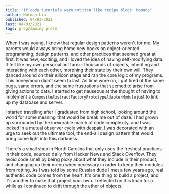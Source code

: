 ```yaml
---
title: "if code tutorials were written like recipe blogs: Monads"
author: Norman Liu
published: 04/03/2021
last: 04/03/2021
tags: programming prose
---
```


When I was young, I knew that regular design patterns weren't for me. My parents would always bring home new books on object-oriented programming, design patterns, and other practices that seemed great at first. It was new, exciting, and I loved the idea of having self-modifying data. It felt like my own personal ant farm - thousands of objects, inheriting and interacting with each other, morphing their state by their own will. They danced around on their silicon stage and ran the core logic of my programs. This honeymoon didn't seem to last. As time wore on, I got tired of the same bugs, same errors, and the same frustrations that seemed to arise from giving actions to data. I started to get nauseous at the thought of having to implement a `CompositeAbstractFactoryPrototypeAdapterModule` just to link up my database and server.

I started travelling after I graduated from high school, looking around the world for some meaning that would be break me out of daze. I had grown up surrounded by the inexorable march of code complexity, and I was locked in a mutual observer cycle with despair. I was decorated with an urge to seek out the ultimate tool, the end-all design pattern that would bring some light into this darkness.

There's a small shop in North Carolina that only uses the freshest practices in their code, sourced daily from Hacker News and Stack Overflow. They avoid code smell by being picky about what they include in their product, and changing up their menu when necessary in order to keep their modules from rotting. As I was told by some Russian dude I met a few years ago, real authentic code comes from the heart. It's one thing to build a project, and it's another to make that project your own. I reflected on this koan for a while as I continued to drift through the ether of objects.
